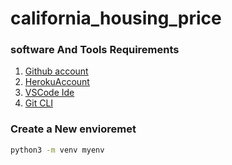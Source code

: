 # california_housing_price

### software And Tools Requirements

1. [Github account](https://github.com)
2. [HerokuAccount](https://heroku.com)
3. [VSCode Ide](https://code.visualstudio.com/)
4. [Git CLI](https://git-scm.com/book/en/v2/)


### Create a New envioremet

```bash
python3 -m venv myenv
